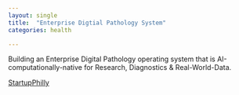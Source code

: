 ```yaml
---
layout: single
title:  "Enterprise Digtial Pathology System"
categories: health

---
```

Building an Enterprise Digital Pathology operating system that is AI-computationally-native for Research, Diagnostics & Real-World-Data.
 
[StartupPhilly](https://podcasts.apple.com/us/podcast/proscia-co-founder-chief-product-officer-nathan-buchbinder/id1639253792?i=1000590228459)